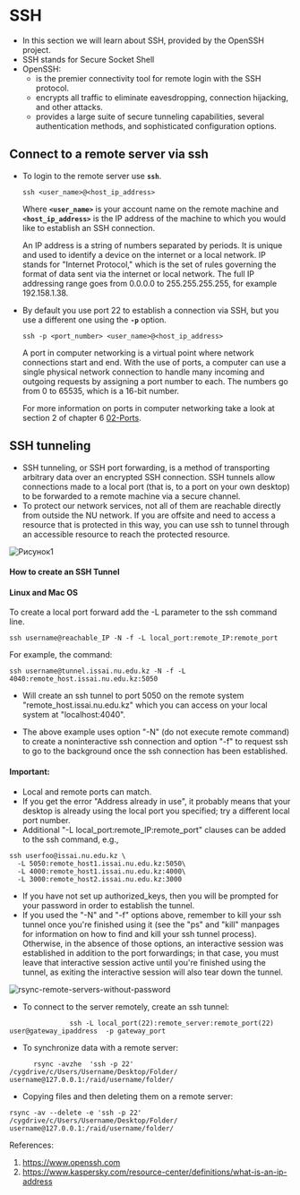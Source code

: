 # SSH 

   - In this section we will learn about SSH, provided by the OpenSSH project.
   - SSH stands for Secure Socket Shell
   - OpenSSH:
      - is the premier connectivity tool for remote login with the SSH protocol. 
      - encrypts all traffic to eliminate eavesdropping, connection hijacking, and other attacks. 
      - provides a large suite of secure tunneling capabilities, several authentication methods, and sophisticated configuration options.
   
   ## Connect to a remote server via ssh

   - To login to the remote server use **`ssh`**.
     ```
     ssh <user_name>@<host_ip_address>
     ```
     Where **`<user_name>`** is your account name on the remote machine and **`<host_ip_address>`** is the IP address of the machine to which you would like to establish an SSH connection.
     
     An IP address is a string of numbers separated by periods. It is unique and used to identify a device on the internet or a local network. IP stands for "Internet Protocol," which is the set of rules governing the format of data sent via the internet or local network. The full IP addressing range goes from 0.0.0.0 to 255.255.255.255, for example 192.158.1.38.
     
   - By default you use port 22 to establish a connection via SSH, but you use a different one using the **`-p`** option.
     ```
     ssh -p <port_number> <user_name>@<host_ip_address>
     ```
     A port in computer networking is a virtual point where network connections start and end. With the use of ports, a computer can use a single physical network connection to handle many incoming and outgoing requests by assigning a port number to each. The numbers go from 0 to 65535, which is a 16-bit number.
     
     For more information on ports in computer networking take a look at section 2 of chapter 6 [02-Ports](https://github.com/nomadicpeople/linux_tutorial/blob/main/docs/06-Networking/02-Ports.md). 
     
   ## SSH tunneling
 - SSH tunneling, or SSH port forwarding, is a method of transporting arbitrary data over an encrypted SSH connection. SSH tunnels allow connections made to a local port (that is, to a port on your own desktop) to be forwarded to a remote machine via a secure channel.
 - To protect our network services, not all of them are reachable directly from outside the NU network. If you are offsite and need to access a resource that is protected in this way, you can use ssh to tunnel through an accessible resource to reach the protected resource. 

 ![Рисунок1](https://user-images.githubusercontent.com/73333051/141063533-927adc51-4135-4a92-af94-deffcc853c8d.png)

 #### How to create an SSH Tunnel
 #### Linux and Mac OS

 To create a local port forward add the -L parameter to the ssh command line.
 ```
 ssh username@reachable_IP -N -f -L local_port:remote_IP:remote_port
 ```
 For example, the command:
 ```
 ssh username@tunnel.issai.nu.edu.kz -N -f -L 4040:remote_host.issai.nu.edu.kz:5050
 ```
 - Will create an ssh tunnel to port 5050 on the remote system "remote_host.issai.nu.edu.kz" which you can access on your local system at "localhost:4040".

 - The above example uses option "-N"  (do not execute remote command) to create a noninteractive ssh connection and option "-f" to request ssh to go to the background once the ssh connection has been established.  

 #### Important:
 - Local and remote ports can match.
 - If you get the error "Address already in use", it probably means that your desktop is already using the local port you specified; try a different local port number.
 - Additional "-L local_port:remote_IP:remote_port" clauses can be added to the ssh command, e.g.,
 ```
 ssh userfoo@issai.nu.edu.kz \
   -L 5050:remote_host1.issai.nu.edu.kz:5050\
   -L 4000:remote_host1.issai.nu.edu.kz:4000\
   -L 3000:remote_host2.issai.nu.edu.kz:3000
   ```

 - If you have not set up authorized_keys, then you will be prompted for your password in order to establish the tunnel.
 - If you used the "-N" and "-f" options above, remember to kill your ssh tunnel once you're finished using it (see the "ps" and "kill" manpages for information on how to find and kill your ssh tunnel process).
 Otherwise, in the absence of those options, an interactive session was established in addition to the port forwardings; in that case, you must leave that interactive session active until you're finished using the tunnel, as exiting the interactive session will also tear down the tunnel.
 

![rsync-remote-servers-without-password](https://user-images.githubusercontent.com/73333051/141232029-4c7ab238-402a-4245-a162-69734297ddc1.jpg)



- To connect to the server remotely, create an ssh tunnel:

```
               ssh -L local_port(22):remote_server:remote_port(22) user@gateway_ipaddress  -p gateway_port

```
- To synchronize data with a remote server:

```
      rsync -avzhe  'ssh -p 22' /cygdrive/c/Users/Username/Desktop/Folder/ username@127.0.0.1:/raid/username/folder/ 
```
- Copying files and then deleting them on a remote server:
```
rsync -av --delete -e 'ssh -p 22' /cygdrive/c/Users/Username/Desktop/Folder/ username@127.0.0.1:/raid/username/folder/
```

References:
1. https://www.openssh.com
2. https://www.kaspersky.com/resource-center/definitions/what-is-an-ip-address
